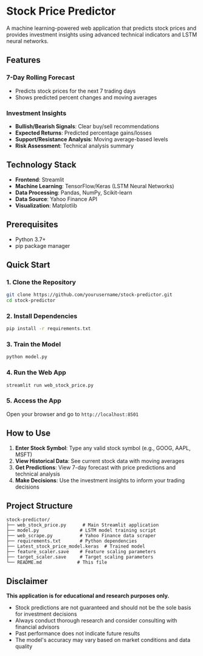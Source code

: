 # Stock Price Predictor

A machine learning-powered web application that predicts stock prices and provides investment insights using advanced technical indicators and LSTM neural networks.

## Features

### **7-Day Rolling Forecast**
- Predicts stock prices for the next 7 trading days
- Shows predicted percent changes and moving averages

### **Investment Insights**
- **Bullish/Bearish Signals**: Clear buy/sell recommendations
- **Expected Returns**: Predicted percentage gains/losses
- **Support/Resistance Analysis**: Moving average-based levels
- **Risk Assessment**: Technical analysis summary

## Technology Stack

- **Frontend**: Streamlit
- **Machine Learning**: TensorFlow/Keras (LSTM Neural Networks)
- **Data Processing**: Pandas, NumPy, Scikit-learn
- **Data Source**: Yahoo Finance API
- **Visualization**: Matplotlib

## Prerequisites

- Python 3.7+
- pip package manager

## Quick Start

### 1. Clone the Repository
```bash
git clone https://github.com/yourusername/stock-predictor.git
cd stock-predictor
```

### 2. Install Dependencies
```bash
pip install -r requirements.txt
```

### 3. Train the Model
```bash
python model.py
```

### 4. Run the Web App
```bash
streamlit run web_stock_price.py
```

### 5. Access the App
Open your browser and go to `http://localhost:8501`

## How to Use

1. **Enter Stock Symbol**: Type any valid stock symbol (e.g., GOOG, AAPL, MSFT)
2. **View Historical Data**: See current stock data with moving averages
3. **Get Predictions**: View 7-day forecast with price predictions and technical analysis
4. **Make Decisions**: Use the investment insights to inform your trading decisions

## Project Structure

```
stock-predictor/
├── web_stock_price.py      # Main Streamlit application
├── model.py               # LSTM model training script
├── web_scrape.py          # Yahoo Finance data scraper
├── requirements.txt       # Python dependencies
├── Latest_stock_price_model.keras  # Trained model
├── feature_scaler.save    # Feature scaling parameters
├── target_scaler.save     # Target scaling parameters
└── README.md             # This file
```

## Disclaimer

**This application is for educational and research purposes only.**
- Stock predictions are not guaranteed and should not be the sole basis for investment decisions
- Always conduct thorough research and consider consulting with financial advisors
- Past performance does not indicate future results
- The model's accuracy may vary based on market conditions and data quality


